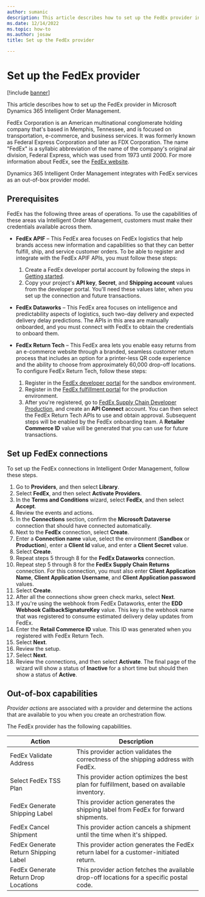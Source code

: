 ```yaml
---
author: sumanic
description: This article describes how to set up the FedEx provider in Microsoft Dynamics 365 Intelligent Order Management.
ms.date: 12/14/2022
ms.topic: how-to
ms.author: josaw
title: Set up the FedEx provider

---
```


# Set up the FedEx provider

[!include [banner](includes/banner.md)]

This article describes how to set up the FedEx provider in Microsoft Dynamics 365 Intelligent Order Management.

FedEx Corporation is an American multinational conglomerate holding company that's based in Memphis, Tennessee, and is focused on transportation, e-commerce, and business services. It was formerly known as Federal Express Corporation and later as FDX Corporation. The name "FedEx" is a syllabic abbreviation of the name of the company's original air division, Federal Express, which was used from 1973 until 2000. For more information about FedEx, see the [FedEx website](https://www.fedex.com/en-us/about.html).

Dynamics 365 Intelligent Order Management integrates with FedEx services as an out-of-box provider model.

## Prerequisites 

FedEx has the following three areas of operations. To use the capabilities of these areas via Intelligent Order Management, customers must make their credentials available across them.

- **FedEx APIF** – This FedEx area focuses on FedEx logistics that help brands access new information and capabilities so that they can better fulfill, ship, and service customer orders. To be able to register and integrate with the FedEx APIF APIs, you must follow these steps:

    1. Create a FedEx developer portal account by following the steps in [Getting started](https://developer.fedex.com/api/en-us/get-started.html).
    1. Copy your project's **API key**, **Secret**, and **Shipping account** values from the developer portal. You'll need these values later, when you set up the connection and future transactions.

- **FedEx Dataworks** – This FedEx area focuses on intelligence and predictability aspects of logistics, such two-day delivery and expected delivery delay predictions. The APIs in this area are manually onboarded, and you must connect with FedEx to obtain the credentials to onboard them.
- **FedEx Return Tech** – This FedEx area lets you enable easy returns from an e-commerce website through a branded, seamless customer return process that includes an option for a printer-less QR code experience and the ability to choose from approximately 60,000 drop-off locations. To configure FedEx Return Tech, follow these steps:

    1. Register in the [FedEx developer portal](https://developer-sandbox.supplychain.fedex.com/sandbox/) for the sandbox environment.
    1. Register in the [FedEx fulfillment portal](https://fulfillment.fedex.com/) for the production environment.
    1. After you're registered, go to [FedEx Supply Chain Developer Production](https://dev.supplychain.fedex.com/), and create an **API Connect** account. You can then select the FedEx Return Tech APIs to use and obtain approval. Subsequent steps will be enabled by the FedEx onboarding team. A **Retailer Commerce ID** value will be generated that you can use for future transactions.

## Set up FedEx connections

To set up the FedEx connections in Intelligent Order Management, follow these steps.

1. Go to **Providers**, and then select **Library**.
1. Select **FedEx**, and then select **Activate Providers**.
1. In the **Terms and Conditions** wizard, select **FedEx**, and then select **Accept**.
1. Review the events and actions.
1. In the **Connections** section, confirm the **Microsoft Dataverse** connection that should have connected automatically.
1. Next to the **FedEx** connection, select **Create**.
1. Enter a **Connection name** value, select the environment (**Sandbox** or **Production**), enter a **Client Id** value, and enter a **Client Secret** value.
1. Select **Create**.
1. Repeat steps 5 through 8 for the **FedEx Dataworks** connection.
1. Repeat step 5 through 8 for the **FedEx Supply Chain Returns** connection. For this connection, you must also enter **Client Application Name**, **Client Application Username**, and **Client Application password** values. 
1. Select **Create**.
1. After all the connections show green check marks, select **Next**.
1. If you're using the webhook from FedEx Dataworks, enter the **EDD Webhook CallbackSignatureKey** value. This key is the webhook name that was registered to consume estimated delivery delay updates from FedEx. 
1. Enter the **Retail Commerce ID** value. This ID was generated when you registered with FedEx Return Tech.
1. Select **Next**.
1. Review the setup.
1. Select **Next**.
1. Review the connections, and then select **Activate**. The final page of the wizard will show a status of **Inactive** for a short time but should then show a status of **Active**.

## Out-of-box capabilities

*Provider actions* are associated with a provider and determine the actions that are available to you when you create an orchestration flow.

The FedEx provider has the following capabilities.

| Action | Description |
| ---------- | ------- |
| FedEx Validate Address | This provider action validates the correctness of the shipping address with FedEx. |
| Select FedEx TSS Plan | This provider action optimizes the best plan for fulfillment, based on available inventory. |
| FedEx Generate Shipping Label | This provider action generates the shipping label from FedEx for forward shipments. |
| FedEx Cancel Shipment | This provider action cancels a shipment until the time when it's shipped. |
| FedEx Generate Return Shipping Label | This provider action generates the FedEx return label for a customer-initiated return. |
| FedEx Generate Return Drop Locations | This provider action fetches the available drop-off locations for a specific postal code. |
